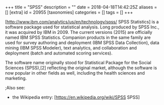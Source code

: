 +++
title = "SPSS"
description = ""
date = 2018-04-18T14:42:25Z
aliases = []
[extra]
id = 20955
[taxonomies]
categories = []
tags = []
+++

[http://www.ibm.com/analytics/us/en/technology/spss/ SPSS Statistics] is a software package used for statistical analysis. Long produced by SPSS Inc., it was acquired by IBM in 2009. The current versions (2015) are officially named IBM SPSS Statistics. Companion products in the same family are used for survey authoring and deployment (IBM SPSS Data Collection), data mining (IBM SPSS Modeler), text analytics, and collaboration and deployment (batch and automated scoring services).

The software name originally stood for Statistical Package for the Social Sciences (SPSS),[2] reflecting the original market, although the software is now popular in other fields as well, including the health sciences and marketing.



;Also see:
*   the Wikipedia entry:   [https://en.wikipedia.org/wiki/SPSS SPSS]
